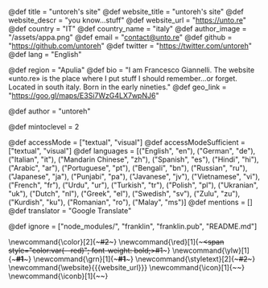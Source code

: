<!--
Add here global page variables to use throughout your
website.
The website_* must be defined for the RSS to work
-->

@def title = "untoreh's site"
@def website_title = "untoreh's site"
@def website_descr = "you know...stuff"
@def website_url = "https://unto.re"
@def country = "IT"
@def country_name = "italy"
@def author_image = "/assets/appa.png"
@def email = "contact@unto.re"
@def github = "https://github.com/untoreh"
@def twitter = "https://twitter.com/untoreh"
@def lang = "English"

@def region = "Apulia"
@def bio = "I am Francesco Giannelli. The website «unto.re» is the place where I put stuff I should remember...or forget. Located in south italy. Born in the early nineties."
@def geo_link = "https://goo.gl/maps/E3Si7WzG4LX7wpNJ6"

@def author = "untoreh"

@def mintoclevel = 2
<!-- https://schema.org/accessMode -->
@def accessMode = ["textual", "visual"]
@def accessModeSufficient = ["textual", "visual"]
@def languages = [("English", "en"), ("German", "de"), ("Italian", "it"), ("Mandarin Chinese", "zh"), ("Spanish", "es"), ("Hindi", "hi"), ("Arabic", "ar"), ("Portuguese", "pt"), ("Bengali", "bn"), ("Russian", "ru"), ("Japanese", "ja"), ("Punjabi", "pa"), ("Javanese", "jv"), ("Vietnamese", "vi"), ("French", "fr"), ("Urdu", "ur"), ("Turkish", "tr"), ("Polish", "pl"), ("Ukranian", "uk"), ("Dutch", "nl"), ("Greek", "el"), ("Swedish", "sv"), ("Zulu", "zu"), ("Kurdish", "ku"), ("Romanian", "ro"), ("Malay", "ms")]
@def mentions = []
@def translator = "Google Translate"

<!--
Add here files or directories that should be ignored by Franklin, otherwise
these files might be copied and, if markdown, processed by Franklin which
you might not want. Indicate directories by ending the name with a `/`.
-->

@def ignore = ["node_modules/", "franklin", "franklin.pub", "README.md"]

<!--
Add here global latex commands to use throughout your
pages. It can be math commands but does not need to be.
For instance:
* \newcommand{\phrase}{This is a long phrase to copy.}
-->

\newcommand{\color}[2]{~~~<span style="color:#1">#2</span>~~~}
\newcommand{\red}[1]{~~~<span style="color:var(--red)"; font-weight: bold;>#1</span>~~~}
\newcommand{\ylw}[1]{~~~<span style="color:var(--yellow); font-weight: bold;">#1</span>~~~}
\newcommand{\grn}[1]{~~~<span style="color:var(--green); font-weight: bold;">#1</span>~~~}
\newcommand{\styletext}[2]{~~~<span style="#1">#2</span>~~~}
\newcommand{\website}{{{website_url}}}
\newcommand{\icon}[1]{~~~<i class="fas #1 icon"></i>~~~}
\newcommand{\iconb}[1]{~~~<i class="fab #1 icon"></i>~~~}
